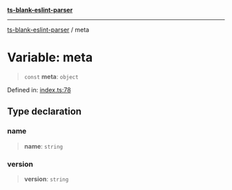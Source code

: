 [**ts-blank-eslint-parser**](../README.md)

***

[ts-blank-eslint-parser](../README.md) / meta

# Variable: meta

> `const` **meta**: `object`

Defined in: [index.ts:78](https://github.com/Rel1cx/ts-blank-eslint-parser/blob/2287f77b69b11b20109967a407382e7f2c2ef666/src/index.ts#L78)

## Type declaration

### name

> **name**: `string`

### version

> **version**: `string`
